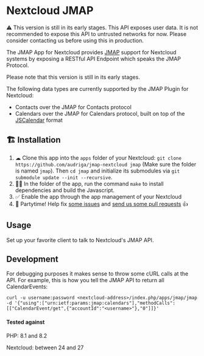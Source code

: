 # Nextcloud JMAP
⚠️  This version is still in its early stages. This API exposes user data. It is not recommended to expose this API to untrusted networks for now. Please consider contacting us before using this in production.

The JMAP App for Nextcloud provides [JMAP](https://jmap.io/) support for Nextcloud systems by exposing a RESTful API Endpoint which speaks the JMAP Protocol.

Please note that this version is still in its early stages.

The following data types are currently supported by the JMAP Plugin for Nextcloud:

* Contacts over the JMAP for Contacts protocol
* Calendars over the JMAP for Calendars protocol, built on top of the [JSCalendar](https://tools.ietf.org/html/draft-ietf-calext-jscalendar-32) format

## 🏗 Installation
1. ☁ Clone this app into the `apps` folder of your Nextcloud: `git clone https://github.com/audriga/jmap-nextcloud jmap` (Make sure the folder is named `jmap`). Then `cd jmap` and initialize its submodules via `git submodule update --init --recursive`.
2. 👩‍💻 In the folder of the app, run the command `make` to install dependencies and build the Javascript.
3. ✅ Enable the app through the app management of your Nextcloud
4. 🎉 Partytime! Help fix [some issues](https://github.com/audriga/jmap-nextcloud/issues) and [send us some pull requests](https://github.com/audriga/jmap-nextcloud/pulls) 👍

## Usage
Set up your favorite client to talk to Nextcloud's JMAP API.

## Development

For debugging purposes it makes sense to throw some cURL calls at the API. For example, this is how you tell the JMAP API to return all CalendarEvents:

```
curl -u username:password <nextcloud-address>/index.php/apps/jmap/jmap -d '{"using":["urn:ietf:params:jmap:calendars"],"methodCalls":[["CalendarEvent/get",{"accountId":"<username>"},"0"]]}'
```

#### Tested against

PHP: 8.1 and 8.2

Nextcloud: between 24 and 27
